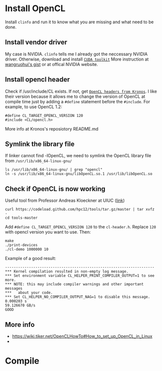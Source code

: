 # Install OpenCL
Install `clinfo` and run it to know what you are missing and what need to be done.

## Install vendor driver
My case is NVIDIA. `clinfo` tells me I already got the neccessary NVIDIA driver. Otherwise, download and install [`CUDA toolkit`](https://developer.nvidia.com/cuda-downloads?target_os=Linux&target_arch=x86_64&target_distro=Ubuntu&target_version=1604&target_type=deblocal)
More instruction at [wangruohui's gist](https://gist.github.com/wangruohui/df039f0dc434d6486f5d4d098aa52d07) or at offical NVIDIA website.

## Install opencl header
Check if /usr/include/CL exists. If not, get [`OpenCL headers from Kronos`](https://github.com/KhronosGroup/OpenCL-Headers). I like their version because it allows me to change the version of OpenCL at compile time just by adding a `#define` statement before the `#include`. For example, to use OpenCL 1.2:
```
#define CL_TARGET_OPENCL_VERSION 120
#include <CL/opencl.h>
```
More info at Kronos's reposiotory README.md

## Symlink the library file
If linker cannot find -lOpenCL, we need to symlink the OpenCL library file from `/usr/lib/x86_64-linux-gnu/`
```
ls /usr/lib/x86_64-linux-gnu/ | grep "opencl"
ln -s /usr/lib/x86_64-linux-gnu/libOpenCL.so.1 /usr/lib/libOpenCL.so
```

## Check if OpenCL is now working
Useful tool from Professor Andreas Kloeckner at UIUC ([link](https://github.com/hpc12/tools))
```
curl https://codeload.github.com/hpc12/tools/tar.gz/master | tar xvfz -
cd tools-master
```
Add `#define CL_TARGET_OPENCL_VERSION 120` to the `cl-header.h`. Replace `120` with opencl version you want to use. Then:
```
make
./print-devices
./cl-demo 1000000 10
```
Example of a good result:
```
---------------------------------------------------------------------
*** Kernel compilation resulted in non-empty log message.
*** Set environment variable CL_HELPER_PRINT_COMPILER_OUTPUT=1 to see more.
*** NOTE: this may include compiler warnings and other important messages
***   about your code.
*** Set CL_HELPER_NO_COMPILER_OUTPUT_NAG=1 to disable this message.
0.000203 s
59.126670 GB/s
GOOD
```

## More info
* https://wiki.tiker.net/OpenCLHowTo#How_to_set_up_OpenCL_in_Linux
* 

# Compile

